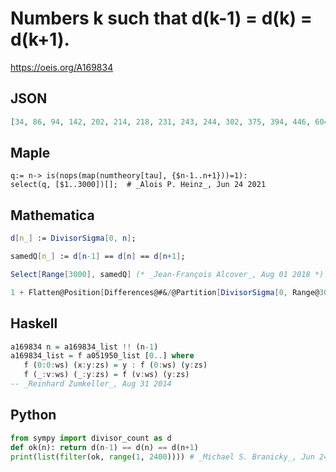# Numbers k such that d\(k\-1\) \= d\(k\) \= d\(k\+1\)\.
https://oeis.org/A169834
## JSON
```JSON
[34, 86, 94, 142, 202, 214, 218, 231, 243, 244, 302, 375, 394, 446, 604, 634, 664, 698, 903, 922, 1042, 1106, 1138, 1262, 1275, 1310, 1335, 1346, 1402, 1642, 1762, 1833, 1838, 1886, 1894, 1925, 1942, 1982, 2014, 2055, 2102, 2134, 2182, 2218, 2265, 2306, 2344, 2362]
```
## Maple
```Maple
q:= n-> is(nops(map(numtheory[tau], {$n-1..n+1}))=1):
select(q, [$1..3000])[];  # _Alois P. Heinz_, Jun 24 2021
```
## Mathematica
```Mathematica
d[n_] := DivisorSigma[0, n];
```
```Mathematica
samedQ[n_] := d[n-1] == d[n] == d[n+1];
```
```Mathematica
Select[Range[3000], samedQ] (* _Jean-François Alcover_, Aug 01 2018 *)
```
```Mathematica
1 + Flatten@Position[Differences@#&/@Partition[DivisorSigma[0, Range@3000], 3, 1], {0, 0}] (* _Hans Rudolf Widmer_, Feb 02 2023 *)
```
## Haskell
```Haskell
a169834 n = a169834_list !! (n-1)
a169834_list = f a051950_list [0..] where
   f (0:0:ws) (x:y:zs) = y : f (0:ws) (y:zs)
   f (_:v:ws) (_:y:zs) = f (v:ws) (y:zs)
-- _Reinhard Zumkeller_, Aug 31 2014
```
## Python
```Python
from sympy import divisor_count as d
def ok(n): return d(n-1) == d(n) == d(n+1)
print(list(filter(ok, range(1, 2400)))) # _Michael S. Branicky_, Jun 24 2021
```
